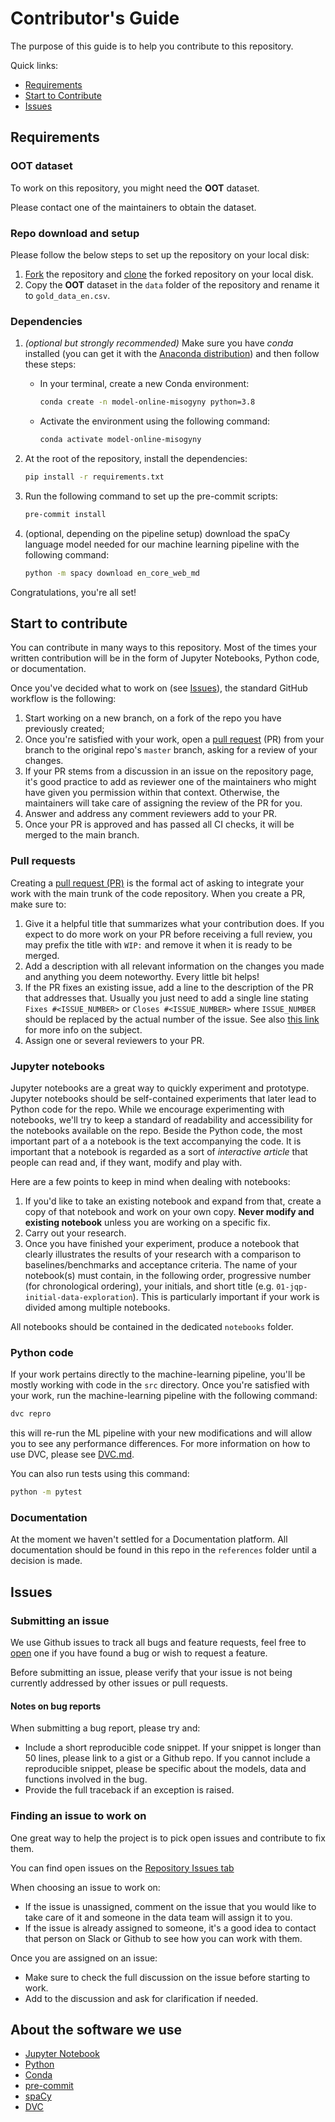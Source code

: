 # Contributor's Guide

The purpose of this guide is to help you contribute to
this repository.

Quick links:

- [Requirements](#Requirements)
- [Start to Contribute](#Start-to-contribute)
- [Issues](#Issues)

## Requirements

### OOT dataset

To work on this repository, you might need the
**OOT** dataset.

Please contact one of the maintainers to obtain the dataset.

### Repo download and setup

Please follow the below steps to set up the repository
on your local disk:

1. [Fork](https://help.github.com/en/github/getting-started-with-github/fork-a-repo)
   the repository and
   [clone](https://help.github.com/en/github/creating-cloning-and-archiving-repositories/cloning-a-repository)
   the forked repository on your local disk.
1. Copy the **OOT** dataset in the `data` folder of the repository and
   rename it to `gold_data_en.csv`.

### Dependencies

1. *(optional but strongly recommended)* Make sure you have
   _conda_ installed (you can get it with the
   [Anaconda distribution](https://www.anaconda.com/products/individual#Downloads))
   and then follow these steps:

   - In your terminal, create a new Conda environment:

     ```bash
     conda create -n model-online-misogyny python=3.8
     ```

   - Activate the environment using the following command:

     ```bash
     conda activate model-online-misogyny
     ```

1. At the root of the repository, install the dependencies:

   ```bash
   pip install -r requirements.txt
   ```

1. Run the following command to set up the
   pre-commit scripts:

   ```bash
   pre-commit install
   ```

1. (optional, depending on the pipeline setup) download the spaCy
   language model needed for our machine
   learning pipeline with the following command:

   ```bash
   python -m spacy download en_core_web_md
   ```

Congratulations, you're all set!

## Start to contribute

You can contribute in many ways to this repository.
Most of the times your written contribution will be
in the form of Jupyter Notebooks, Python code, or documentation.

Once you've decided what to work on (see [Issues](#Issues)),
the standard GitHub workflow is the following:

1. Start working on a new branch, on a fork of the repo
   you have previously created;
1. Once you're satisfied with your work, open a
   [pull request](#pull-requests)
   (PR) from your branch to the original repo's `master`
   branch, asking for a review of your changes.
1. If your PR stems from a discussion in an issue
   on the repository page, it's good practice to add as reviewer
   one of the maintainers who might have given you permission
   within that context.
   Otherwise, the maintainers will take care of assigning the
   review of the PR for you.
1. Answer and address any comment reviewers add to your PR.
1. Once your PR is approved and has passed all CI checks,
   it will be merged to the main branch.


### Pull requests

Creating a
[pull request (PR)](https://help.github.com/en/github/collaborating-with-issues-and-pull-requests/creating-a-pull-request)
is the formal act of asking to integrate your work with
the main trunk of the code repository.
When you create a PR, make sure to:
1. Give it a helpful title that summarizes what your contribution
  does.
  If you expect to do more work on your PR before
  receiving a full review, you may prefix the title with
  `WIP:` and remove it when it is ready to be merged.
1. Add a description with all relevant information on the
  changes you made and anything you deem noteworthy.
  Every little bit helps!
1. If the PR fixes an existing issue, add a line to the description
  of the PR that addresses that.
  Usually you just need to add a single line stating
  `Fixes #<ISSUE_NUMBER>` or `Closes #<ISSUE_NUMBER>`
  where `ISSUE_NUMBER` should be replaced by the actual number
  of the issue.
  See also [this link](https://help.github.com/en/enterprise/2.16/user/github/managing-your-work-on-github/closing-issues-using-keywords)
  for more info on the subject.
1. Assign one or several reviewers to your PR.

### Jupyter notebooks

Jupyter notebooks are a great way to quickly experiment
and prototype.
Jupyter notebooks should be self-contained experiments
that later lead to Python code for the repo.
While we encourage experimenting with notebooks,
we'll try to keep a standard of readability and
accessibility for the notebooks available on the
repo.
Beside the Python code, the most important part of a
a notebook is the text accompanying the code.
It is important that a notebook is regarded as a sort
of _interactive article_ that people can read and, if they
want, modify and play with.

Here are a few points to keep in mind when dealing
with notebooks:

1. If you'd like to take an existing notebook and expand from
   that, create a copy of that notebook and work on your own
   copy.
   **Never modify and existing notebook** unless you are
   working on a specific fix.
1. Carry out your research.
1. Once you have finished your experiment, produce a notebook that
   clearly illustrates the results of your research with a
   comparison to baselines/benchmarks and acceptance criteria.
   The name of your notebook(s) must contain, in the
   following order, progressive number (for
   chronological ordering), your initials, and short title
   (e.g. `01-jqp-initial-data-exploration`).
   This is particularly important if your work is divided
   among multiple notebooks.
   
   
All notebooks should be contained in the dedicated
`notebooks` folder.

### Python code

If your work pertains directly to the machine-learning
pipeline, you'll be mostly working with code in the
`src` directory.
Once you're satisfied with your work, run the
machine-learning pipeline with the following command:

```bash
dvc repro
```
this will re-run the ML pipeline with your new modifications
and will allow you to see any performance differences.
For more information on how to use DVC, please see
[DVC.md](references/DVC.md).

You can also run tests using this command:

```bash
python -m pytest
```


### Documentation

At the moment we haven't settled for a Documentation
platform.
All documentation should be found in this repo in the `references`
folder until a decision is made.


## Issues

### Submitting an issue

We use Github issues to track all bugs and feature requests,
feel free to
[open](https://help.github.com/en/github/managing-your-work-on-github/creating-an-issue)
one if you have found a bug or wish to request a feature.

Before submitting an issue, please verify that your issue
is not being currently addressed by other issues
or pull requests.

#### Notes on bug reports

When submitting a bug report, please try and:

- Include a short reproducible code snippet.
  If your snippet is longer than 50 lines, please link to a
  gist or a Github repo.
  If you cannot include a reproducible snippet, please be
  specific about the models, data and functions involved
  in the bug.
- Provide the full traceback if an exception is raised.


### Finding an issue to work on

One great way to help the project is to pick open issues and
contribute to fix them.

You can find open issues on the
[Repository Issues tab](https://github.com/opt-out-tools/model-online-misogyny/issues)

When choosing an issue to work on:

- If the issue is unassigned, comment on the issue that you
  would like to take care of it and someone in the data team
  will assign it to you.
- If the issue is already assigned to someone, it's a good
  idea to contact that person on Slack or Github to see
  how you can work with them.

Once you are assigned on an issue:

- Make sure to check the full discussion on the issue
  before starting to work.
- Add to the discussion and ask for clarification if needed.


## About the software we use

- [Jupyter Notebook](https://jupyter.org/install)
- [Python](https://www.python.org/downloads/)
- [Conda](https://conda.io/projects/conda/en/latest/user-guide/install/index.html)
- [pre-commit](https://pre-commit.com/#install)
- [spaCy](https://spacy.io/usage)
- [DVC](https://dvc.org/doc/install)
